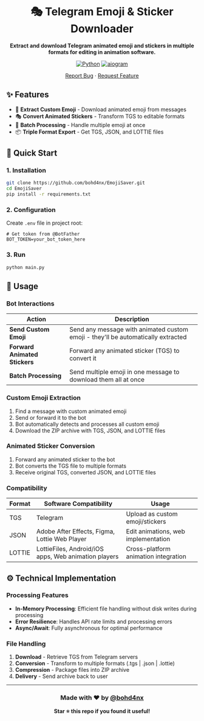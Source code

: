 <h1 align="center">🎭 Telegram Emoji & Sticker Downloader</h1>

<p align="center">
   <b>Extract and download Telegram animated emoji and stickers in multiple formats for editing in animation software.</b>
</p>

<div align="center">

[![Python](https://img.shields.io/badge/Python-3.10%2B-blue)](https://www.python.org/downloads/)
[![aiogram](https://img.shields.io/badge/aiogram-3x-green)](https://docs.aiogram.dev/)

[Report Bug](https://github.com/bohd4nx/EmojiSaver/issues) · [Request Feature](https://github.com/bohd4nx/EmojiSaver/issues)

</div>

## ✨ Features

- 🎯 **Extract Custom Emoji** - Download animated emoji from messages
- 🎭 **Convert Animated Stickers** - Transform TGS to editable formats
- 🔄 **Batch Processing** - Handle multiple emoji at once
- 📦 **Triple Format Export** - Get TGS, JSON, and LOTTIE files

## 🚀 Quick Start

### 1. Installation

```bash
git clone https://github.com/bohd4nx/EmojiSaver.git
cd EmojiSaver
pip install -r requirements.txt
```

### 2. Configuration

Create `.env` file in project root:

```env
# Get token from @BotFather
BOT_TOKEN=your_bot_token_here
```

### 3. Run

```bash
python main.py
```

## 📱 Usage

### Bot Interactions

| Action                        | Description                                                                      |
| ----------------------------- | -------------------------------------------------------------------------------- |
| **Send Custom Emoji**         | Send any message with animated custom emoji - they'll be automatically extracted |
| **Forward Animated Stickers** | Forward any animated sticker (TGS) to convert it                                 |
| **Batch Processing**          | Send multiple emoji in one message to download them all at once                  |

### Custom Emoji Extraction

1. Find a message with custom animated emoji
2. Send or forward it to the bot
3. Bot automatically detects and processes all custom emoji
4. Download the ZIP archive with TGS, JSON, and LOTTIE files

### Animated Sticker Conversion

1. Forward any animated sticker to the bot
2. Bot converts the TGS file to multiple formats
3. Receive original TGS, converted JSON, and LOTTIE files

### Compatibility

| Format | Software Compatibility                               | Usage                                |
| ------ | ---------------------------------------------------- | ------------------------------------ |
| TGS    | Telegram                                             | Upload as custom emoji/stickers      |
| JSON   | Adobe After Effects, Figma, Lottie Web Player        | Edit animations, web implementation  |
| LOTTIE | LottieFiles, Android/iOS apps, Web animation players | Cross-platform animation integration |

## ⚙️ Technical Implementation

### Processing Features

- **In-Memory Processing**: Efficient file handling without disk writes during processing
- **Error Resilience**: Handles API rate limits and processing errors
- **Async/Await**: Fully asynchronous for optimal performance

### File Handling

1. **Download** - Retrieve TGS from Telegram servers
2. **Conversion** - Transform to multiple formats (.tgs | .json | .lottie)
3. **Compression** - Package files into ZIP archive
4. **Delivery** - Send archive back to user

---

<div align="center">

### Made with ❤️ by [@bohd4nx](https://t.me/bohd4nx)

**Star ⭐ this repo if you found it useful!**

</div>
